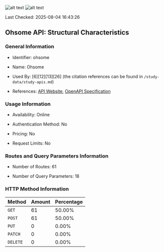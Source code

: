 ![alt text](https://img.shields.io/badge/OpenAPI_Specification-Oudated-orange.svg) ![alt text](https://img.shields.io/badge/Server_URL-Missing-orange.svg)

Last Checked: 2025-08-04 16:43:26

## Ohsome API: Structural Characteristics

### General Information

- Identifier: ohsome

- Name: Ohsome

- Used By: [6][12][13][26] (the citation references can be found in `/study-data/study-apis.md`)

- References: [API Website](https://docs.ohsome.org/ohsome-api), [OpenAPI Specification](https://github.com/GIScience/ohsome-api/blob/main/docs/_static/swagger-aggregation.json)

### Usage Information

- Availability: Online

- Authentication Method: No

- Pricing: No

- Request Limits: No

### Routes and Query Parameters Information

- Number of Routes: 61

- Number of Query Parameters: 18

### HTTP Method Information

| Method | Amount | Percentage |
|--------|--------|------------|
| `GET` | 61 | 50.00% |
| `POST` | 61 | 50.00% |
| `PUT` | 0 | 0.00% |
| `PATCH` | 0 | 0.00% |
| `DELETE` | 0 | 0.00% |
